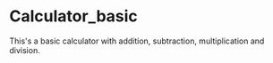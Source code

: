 # Calculator_basic
This's a basic calculator with addition, subtraction, multiplication and division.
